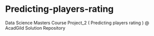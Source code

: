 # Predicting-players-rating
Data Science Masters Course Project_2 ( Predicting players rating ) @ AcadGild Solution Repository
